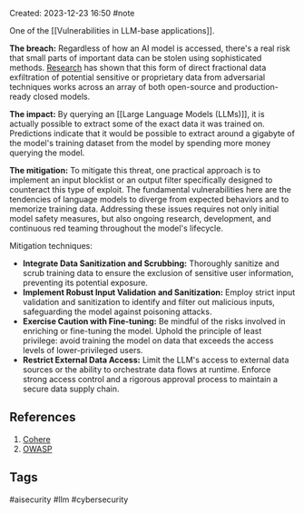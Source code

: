 Created: 2023-12-23 16:50
#note

One of the [[Vulnerabilities in LLM-base applications]].

**The breach:** Regardless of how an AI model is accessed, there's a real risk that small parts of important data can be stolen using sophisticated methods. [Research](https://not-just-memorization.github.io/extracting-training-data-from-chatgpt.html?ref=txt.cohere.com) has shown that this form of direct fractional data exfiltration of potential sensitive or proprietary data from adversarial techniques works across an array of both open-source and production-ready closed models.

**The impact:** By querying an [[Large Language Models (LLMs)]], it is actually possible to extract some of the exact data it was trained on. Predictions indicate that it would be possible to extract around a gigabyte of the model's training dataset from the model by spending more money querying the model.

**The mitigation:** To mitigate this threat, one practical approach is to implement an input blocklist or an output filter specifically designed to counteract this type of exploit. The fundamental vulnerabilities here are the tendencies of language models to diverge from expected behaviors and to memorize training data. Addressing these issues requires not only initial model safety measures, but also ongoing research, development, and continuous red teaming throughout the model's lifecycle.

Mitigation techniques:
- **Integrate Data Sanitization and Scrubbing:** Thoroughly sanitize and scrub training data to ensure the exclusion of sensitive user information, preventing its potential exposure.
- **Implement Robust Input Validation and Sanitization:** Employ strict input validation and sanitization to identify and filter out malicious inputs, safeguarding the model against poisoning attacks.
- **Exercise Caution with Fine-tuning:** Be mindful of the risks involved in enriching or fine-tuning the model. Uphold the principle of least privilege: avoid training the model on data that exceeds the access levels of lower-privileged users.
- **Restrict External Data Access:** Limit the LLM's access to external data sources or the ability to orchestrate data flows at runtime. Enforce strong access control and a rigorous approval process to maintain a secure data supply chain.

## References
1. [Cohere](https://txt.cohere.com/the-state-of-ai-security/)
2. [OWASP](https://owasp.org/www-project-top-10-for-large-language-model-applications/assets/PDF/OWASP-Top-10-for-LLMs-2023-v1_1.pdf)

## Tags
#aisecurity #llm #cybersecurity 